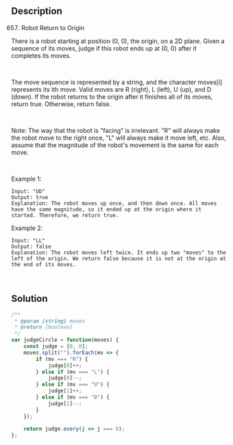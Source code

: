 ## Description
657. Robot Return to Origin


There is a robot starting at position (0, 0), the origin, on a 2D plane. Given a sequence of its moves, judge if this robot ends up at (0, 0) after it completes its moves. <br>

<br>

The move sequence is represented by a string, and the character moves[i] represents its ith move. Valid moves are R (right), L (left), U (up), and D (down). If the robot returns to the origin after it finishes all of its moves, return true. Otherwise, return false.<br>

<br>

Note: The way that the robot is "facing" is irrelevant. "R" will always make the robot move to the right once, "L" will always make it move left, etc. Also, assume that the magnitude of the robot's movement is the same for each move. <br>

<br>

Example 1: <br>

~~~
Input: "UD"
Output: true 
Explanation: The robot moves up once, and then down once. All moves have the same magnitude, so it ended up at the origin where it started. Therefore, we return true.
~~~

Example 2: <br>

~~~
Input: "LL"
Output: false
Explanation: The robot moves left twice. It ends up two "moves" to the left of the origin. We return false because it is not at the origin at the end of its moves.
~~~

<br>

## Solution

```javascript
/**
 * @param {string} moves
 * @return {boolean}
 */
var judgeCircle = function(moves) {
    const judge = [0, 0];
    moves.split("").forEach(mv => {
        if (mv === "R") {
            judge[0]++;
        } else if (mv === "L") {
            judge[0]--;
        } else if (mv === "U") {
            judge[1]++;
        } else if (mv === "D") {
            judge[1]--;
        }
    });
    
    return judge.every(j => j === 0);
};
```